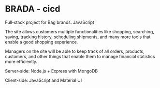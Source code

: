 # BRADA - cicd
Full-stack project for Bag brands. JavaScript

The site allows customers multiple functionalities like shopping, searching, saving, tracking history, scheduling shipments, and many more tools that enable a good shopping experience. 

Managers on the site will be able to keep track of all orders, products, customers, and other things that enable them to manage financial statistics more efficiently.

Server-side: Node.js + Express with MongoDB 

Client-side: JavaScript and Material UI
